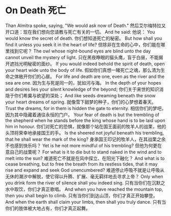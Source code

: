 # On Death 死亡

Than Almitra spoke, saying, "We would ask now of Death."
然后艾尔梅特拉又开口道：现在我们想向您请教与死亡有关的一切。
And he said:
他说：
You would know the secret of death.
你们想知道死亡的秘密。
But how shall you find it unless you seek it in the heart of life?
但除非在生命的心中，你们能在哪里找到它呢？
The owl whose night-bound eyes are blind unto the day cannot unveil the mystery of light.
只在黑夜睁眼的猫头鹰，盲于白昼，不能揭开遮挡光明秘密的面纱。
If you would indeed behold the spirit of death, open your heart wide unto the body of life.
假如你们真想一睹死亡之魂，那么清为生命之体敞开你们的心扉。
For life and death are one, even as the river and the sea are one.
因为生与死是同一的，犹如河与海。
In the depth of your hopes and desires lies your silent knowledge of the beyond;
你们关于来世的知识消隐于你们希冀与欲望的深处；
And like seeds dreaming beneath the snow your heart dreams of spring.
就像雪下甜梦的种子，你们的心梦想着春天。
Trust the dreams, for in them is hidden the gate to eternity.
相信你们的梦吧，因为其中隐藏着通往永恒的门户。
Your fear of death is but the trembling of the shepherd when he stands before the king whose hand is to be laid upon him in honour.
你们对死亡的恐惧，就像那个站在国王面前的牧羊人的战栗，他的头顶将荣幸地承接国王的手。
Is the sheered not joyful beneath his trembling, that he shall wear the mark of the king?
身承国王印记的牧羊人，在其战栗之余不也感到快乐吗？
Yet is he not more mindful of his trembling?
但他为何更在意自己的战栗呢？
For what is it to die but to stand naked in the wind and to melt into the sun?
难道死亡不就是在风中探立、在阳光下融化？
And what is to cease breathing, but to free the breath from its restless tides, that it may rise and expand and seek God unencumbered?
难道停止呼吸不就是让呼吸从无休的潮汐中解脱，使它得以升腾、扩展、毫无羁绊地去寻求上帝？
Only when you drink form the river of silence shall you indeed sing.
只有当你们在沉默之水中取饮，你们才真正歌唱。
And when you have reached the mountain top, then you shall begin to climb.
只有当你们到达山顶，你们才真正开始攀登。
And when the earth shall claim your limbs, then shall you truly dance.
只有当你们的肢体被大地占有，你们才真正起舞。 